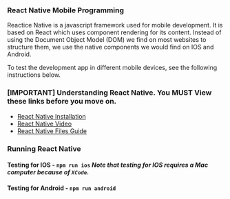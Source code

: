 ### React Native Mobile Programming

Reactice Native is a javascript framework used for mobile development. It is based on React which uses component rendering for its content. Instead of using the Document Object Model (DOM) we find on most websites to structure them, we use the native components we would find on IOS and Android. 

To test the development app in different mobile devices, see the following instructions below.

### [IMPORTANT] Understanding React Native. You **MUST** View these links before you move on.

- [React Native Installation](https://reactnative.dev/docs/environment-setup?guide=native)
- [React Native Video](https://www.youtube.com/watch?v=8ejuHsaXiwU)
- [React Native Files Guide](https://moeen.hashnode.dev/reactnative-folder-structure-explained-101#heading-bundle)

### Running React Native

#### Testing for IOS - `npm run ios` *Note that testing for IOS requires a Mac computer because of `XCode`.*

#### Testing for Android - `npm run android`

